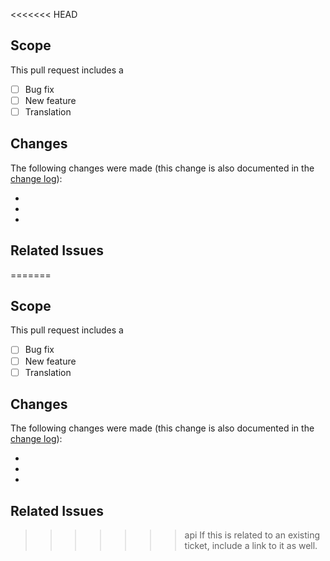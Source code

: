 <<<<<<< HEAD
## Scope
This pull request includes a

- [ ] Bug fix
- [ ] New feature
- [ ] Translation

## Changes
The following changes were made (this change is also documented in the [change log](https://github.com/kartik-v/yii2-popover-x/blob/master/CHANGE.md)):

-
-
-

## Related Issues
=======
## Scope
This pull request includes a

- [ ] Bug fix
- [ ] New feature
- [ ] Translation

## Changes
The following changes were made (this change is also documented in the [change log](https://github.com/kartik-v/yii2-popover-x/blob/master/CHANGE.md)):

-
-
-

## Related Issues
>>>>>>> api
If this is related to an existing ticket, include a link to it as well.